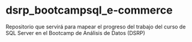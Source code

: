 # dsrp_bootcampsql_e-commerce
Repositorio que servirá para mapear el progreso del trabajo del curso de SQL Server en el Bootcamp de Análisis de Datos (DSRP)
